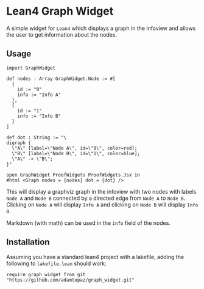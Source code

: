 # Lean4 Graph Widget

A simple widget for `Lean4` which displays a graph in the infoview and allows the user to get information about the nodes.

## Usage

```lean
import GraphWidget

def nodes : Array GraphWidget.Node := #[
  {
    id := "0"
    info := "Info A"
  },
  {
    id := "1"
    info := "Info B"
  }
]

def dot : String := "\
digraph {
  \"A\" [label=\"Node A\", id=\"0\", color=red];
  \"B\" [label=\"Node B\", id=\"1\", color=blue];
  \"A\" -> \"B\";
}"

open GraphWidget ProofWidgets ProofWidgets.Jsx in
#html <Graph nodes = {nodes} dot = {dot} />
```

This will display a graphviz graph in the infoview with two nodes with labels `Node A` and `Node B` connected by a directed edge from `Node A` to `Node B`.
Clicking on `Node A` will display `Info A` and clicking on `Node B` will display `Info B`.

Markdown (with math) can be used in the `info` field of the nodes.

## Installation

Assuming you have a standard lean4 project with a lakefile, adding the following to `lakefile.lean` should work:

```lean
require graph_widget from git "https://github.com/adamtopaz/graph_widget.git"
```